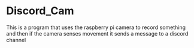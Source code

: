 # Discord_Cam

This is a program that uses the raspberry pi camera to record something and then if the camera senses movement it sends a message to a discord channel
